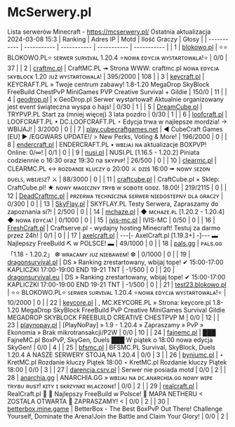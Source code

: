 
# McSerwery.pl
Lista serwerów Minecraft - https://mcserwery.pl/
Ostatnia aktualizacja 2024-03-08 15:3
| Ranking | Adres IP | Motd | Ilość Graczy | Głosy |
| ----------- | ----------- | ----------- | ----------- | ----------- |
| 1 | 	[blokowo.pl](https://mcserwery.pl/serwery/minecraft/98/) | ⭐⭐ BLOKOWO.PL⭐ ꜱᴇʀᴡᴇʀ ꜱᴜʀᴠɪᴠᴀʟ 1.20.4 ⭐ɴᴏᴡᴀ ᴇᴅʏᴄᴊᴀ ᴡʏꜱᴛᴀʀᴛᴏᴡᴀʟᴀ!⭐ | 0/0 | 37 |
| 2 | 	[craftmc.pl](https://mcserwery.pl/serwery/minecraft/87/) | CraftMC.PL ➟ Strona WWW: craftmc.pl ɴᴏᴡᴀ ᴇᴅʏᴄᴊᴀ ꜱᴋʏʙʟᴏᴄᴋ 1.20 ᴊᴜż ᴡʏꜱᴛᴀʀᴛᴏᴡᴀʟᴀ! | 395/2000 | 108 |
| 3 | 	[keycraft.pl](https://mcserwery.pl/serwery/minecraft/255/) | KEYCRAFT.PL » Twoje centrum zabawy! 1.8-1.20 MegaDrop  SkyBlock  FreeBuild  ChestPvP  MiniGames  PVP  Creative  Survival + Gildie | 150/0 | 11 |
| 4 | 	[geodrop.pl](https://mcserwery.pl/serwery/minecraft/217/) | x GeoDrop.pl Serwer wystartował! Aktualnie organizowany jest event świąteczna wyspa o hajs! | 0/30 | 1 |
| 5 | 	[DreamCube.pl](https://mcserwery.pl/serwery/minecraft/240/) | TRYPVP.PL Start za (mniej więcej) 3 lata pozdro | 0/30 | 1 |
| 6 | 	[loofcraft.pl](https://mcserwery.pl/serwery/minecraft/13/) | LOOFCRAFT.PL • DC.LOOFCRAFT.PL ‣ Edycja trwa w najlepsze mordzia! → WBIJAJ! | 3/2000 | 0 |
| 7 | 	[play.cubecraftgames.net](https://mcserwery.pl/serwery/minecraft/50/) | ◀ CubeCraft Games [EU] ▶  /EGGWARS UPDATE!/ > New Perks, Voting & More! | 196/2000 | 0 |
| 8 | 	[endercraft.pl](https://mcserwery.pl/serwery/minecraft/58/) | ENDERCRAFT.PL • ᴡʙɪᴊᴀᴊ ɴᴀ aktualizacje BOXPVP!  Online: 0/∞! | 0/1 | 0 |
| 9 | 	[nusi.pl](https://mcserwery.pl/serwery/minecraft/109/) | NUSI.PL [1.16.5 - 1.20.2] Piniata codziennie o 16:30 oraz 19:30 na sᴋʏᴘᴠᴘ! | 26/500 | 0 |
| 10 | 	[clearmc.pl](https://mcserwery.pl/serwery/minecraft/194/) | CLEARMC.PL ↔ ʀᴏᴢᴅᴀɴɪᴇ ᴋʟᴜᴄᴢʏ o 20:00 ⚔ ᴅᴢɪś 16:00 🠚 ɴᴏᴡʏ ꜱᴇᴢᴏɴ ᴅᴜᴇʟꜱ, ᴡʙɪᴊᴇꜱᴢ? ⚔ | 88/3000 | 0 |
| 11 | 	[craftcube.pl](https://mcserwery.pl/serwery/minecraft/196/) | CraftCube.pl × Sklep: CraftCube.pl!  ★ ɴᴏᴡʏ ᴍᴀɢɪᴄᴢɴʏ ᴛʀʏʙ ᴡ sᴏʙᴏᴛᴇ ɢᴏᴅᴢ. 18.00! | 219/2115 | 0 |
| 12 | 	[DeadCraftmc.pl](https://mcserwery.pl/serwery/minecraft/204/) | ᴘʀᴢᴇʀᴡᴀ ᴛᴇᴄʜɴɪᴄᴢɴᴀ sᴇʀᴡᴇʀ ɴɪᴇᴅᴏsᴛᴇᴘɴʏ ᴅʟᴀ ɢʀᴀᴄᴢʏ | 0/300 | 0 |
| 13 | 	[SkyFlay.pl](https://mcserwery.pl/serwery/minecraft/212/) | SKYFLAY.PL Testy Serwera, Zapraszamy do zapoznania si?! | 2/500 | 0 |
| 14 | 	[mchaze.pl](https://mcserwery.pl/serwery/minecraft/214/) | ◆ ᴍᴄʜᴀᴢᴇ.ᴘʟ  [1.20.2 - 1.20.4] ◆ ɴᴏᴡᴀ ᴇᴅʏᴄᴊᴀ! | 0/1000 | 0 |
| 15 | 	[ivis-mc.pl](https://mcserwery.pl/serwery/minecraft/215/) | IVIS-MC | 0/50 | 0 |
| 16 | 	[FreshCraft.pl](https://mcserwery.pl/serwery/minecraft/222/) | Craftserve.pl - wydajny hosting Minecraft! Testuj za darmo przez 24h! | 0/1 | 0 |
| 17 | 	[axelcraft.pl](https://mcserwery.pl/serwery/minecraft/223/) | ---[- AxelCraft.pl [1.19.3+] -]--- ▬ Najlepszy FreeBuild ⛏ w POLSCE! ▬ | 49/1000 | 0 |
| 18 | 	[pals.gg](https://mcserwery.pl/serwery/minecraft/241/) | ᴘᴀʟs.ɢɢ「1.18 - 1.20.2」 ❆ ᴡʀᴀᴄᴀᴍʏ ᴊᴜᴢ ɴɪᴇʙᴀᴡᴇᴍ! ❆ | 0/1000 | 0 |
| 19 | 	[dragonsurvival.pl](https://mcserwery.pl/serwery/minecraft/244/) |  DS » Ranking zrestartowany, wbijaj tope! ✔ 15:00-17:00 KAPLICZKI 17:00-19:00 END 19-21 TNT | -1/500 | 0 |
| 20 | 	[dragonsurvival.eu](https://mcserwery.pl/serwery/minecraft/245/) |  DS » Ranking zrestartowany, wbijaj tope! ✔ 15:00-17:00 KAPLICZKI 17:00-19:00 END 19-21 TNT | -1/500 | 0 |
| 21 | 	[test23.blokowo.pl](https://mcserwery.pl/serwery/minecraft/254/) | ⭐⭐ BLOKOWO.PL⭐ ꜱᴇʀᴡᴇʀ ꜱᴜʀᴠɪᴠᴀʟ 1.20.4 ⭐ɴᴏᴡᴀ ᴇᴅʏᴄᴊᴀ ᴡʏꜱᴛᴀʀᴛᴏᴡᴀʟᴀ!⭐ | 10/2000 | 0 |
| 22 | 	[keycore.pl](https://mcserwery.pl/serwery/minecraft/252/) | , MC.KEYCORE.PL » Strona: keycore.pl 1.8-1.20 MegaDrop SkyBlock FreeBuild PvP Creative MiniGames Survival Gildie MEGADROP SKYBLOCK FREEBUILD CREATIVE CHESTPVP M | 0/0 | 12 |
| 23 | 	[playnopay.pl](https://mcserwery.pl/serwery/minecraft/257/) | [PlayNoPay] » 1.9 - 1.20.4 » Zapraszamy » PvP » Ekonomia » Brak mikrotransakcji/P2W | 0/0 | 10 |
| 24 | 	[fajnemc.pl](https://mcserwery.pl/serwery/minecraft/100/) | ███ FajneMC.pl  BoxPvP, SkyGen, Duels ███ W piątek o 18:00 nowa edycja SkyGen! | 0/0 | 4 |
| 25 | 	[bfsmc.pl](https://mcserwery.pl/serwery/minecraft/2/) | BFSMC.PL  Survival, SkyBlock, Duels  1.20.4 A NASZE SERWERY STOJĄ NA 1.20.4 | 0/0 | 3 |
| 26 | 	[byniumc.pl](https://mcserwery.pl/serwery/minecraft/157/) | ⋆ KretMC.pl  Rozdanie kluczy Piątek 18:00 ⋆ KretMC.pl  Rozdanie kluczy Piątek 18:00 | 0/0 | 3 |
| 27 | 	[darencja.csrv.pl](https://mcserwery.pl/serwery/minecraft/9/) | Serwer nie posiada motd | 0/0 | 2 |
| 28 | 	[anarchia.gg](https://mcserwery.pl/serwery/minecraft/14/) | ANARCHIA.GG » ᴡʙɪᴊᴀᴊ ɴᴀ ᴅᴄ.ᴀɴᴀʀᴄʜɪᴀ.ɢɢ ɴᴏᴡʏ ᴡɪᴘᴇ ᴛʀʏʙᴜ ʀᴜѕᴛ! ᴋɪᴛʏ ɪ ѕᴋʀᴢʏɴᴋɪ ᴡʟᴀᴄᴢᴏɴᴇ! | 0/0 | 2 |
| 29 | 	[realcraft.pl](https://mcserwery.pl/serwery/minecraft/63/) | RealCraft.pl   Najlepszy FreeBuild w Polsce!  MAPA NETHERU < ZOSTALA OTWARTA  ZAPRASZAMY! < | 0/0 | 2 |
| 30 | 	[betterbox.mine.game](https://mcserwery.pl/serwery/minecraft/128/) | BetterBox - The Best BoxPvP Out There! Challenge Yourself, Dominate the Arena!Join the Battle and Claim Your Glory! | 0/0 | 2 |
